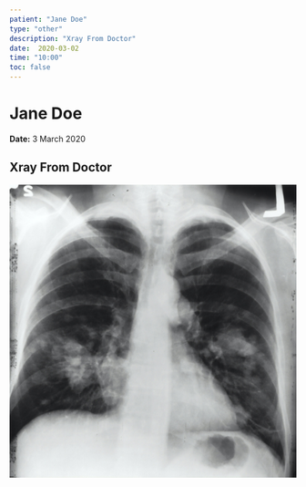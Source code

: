 ```yaml
---
patient: "Jane Doe"
type: "other"
description: "Xray From Doctor"
date:  2020-03-02
time: "10:00"
toc: false
---
```


# Jane Doe

**Date:** 3 March 2020

## Xray From Doctor

![](xray.jpg)
